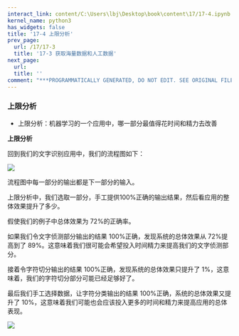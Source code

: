```yaml
---
interact_link: content/C:\Users\lbj\Desktop\book\content\17/17-4.ipynb
kernel_name: python3
has_widgets: false
title: '17-4 上限分析'
prev_page:
  url: /17/17-3
  title: '17-3 获取海量数据和人工数据'
next_page:
  url: 
  title: ''
comment: "***PROGRAMMATICALLY GENERATED, DO NOT EDIT. SEE ORIGINAL FILES IN /content***"
---
```


### 上限分析

+ 上限分析：机器学习的一个应用中，哪一部分最值得花时间和精力去改善

**上限分析**

回到我们的文字识别应用中，我们的流程图如下：

![](https://i.loli.net/2018/12/02/5c0321ba010d5.png)

流程图中每一部分的输出都是下一部分的输入。

上限分析中，我们选取一部分，手工提供100%正确的输出结果，然后看应用的整体效果提升了多少。

假使我们的例子中总体效果为 72%的正确率。    

如果我们令文字侦测部分输出的结果 100%正确，发现系统的总体效果从 72%提高到了 
89%。这意味着我们很可能会希望投入时间精力来提高我们的文字侦测部分。 

接着令字符切分输出的结果 100%正确，发现系统的总体效果只提升了 1%，这意味着，我们的字符切分部分可能已经足够好了。 

最后我们手工选择数据，让字符分类输出的结果 100%正确，系统的总体效果又提升了 
10%，这意味着我们可能也会应该投入更多的时间和精力来提高应用的总体表现。

![](https://i.loli.net/2018/12/02/5c0325ce807ef.png)
